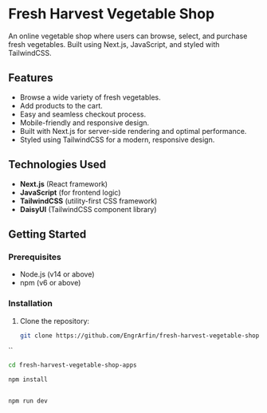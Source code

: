 # Fresh Harvest Vegetable Shop

An online vegetable shop where users can browse, select, and purchase fresh vegetables. Built using Next.js, JavaScript, and styled with TailwindCSS.

## Features

- Browse a wide variety of fresh vegetables.
- Add products to the cart.
- Easy and seamless checkout process.
- Mobile-friendly and responsive design.
- Built with Next.js for server-side rendering and optimal performance.
- Styled using TailwindCSS for a modern, responsive design.

## Technologies Used

- **Next.js** (React framework)
- **JavaScript** (for frontend logic)
- **TailwindCSS** (utility-first CSS framework)
- **DaisyUI** (TailwindCSS component library)

## Getting Started

### Prerequisites

- Node.js (v14 or above)
- npm (v6 or above)

### Installation

1. Clone the repository:
   ```bash
   git clone https://github.com/EngrArfin/fresh-harvest-vegetable-shop-apps.git
``

```bash
cd fresh-harvest-vegetable-shop-apps
```

```bash
npm install
```
```bash

npm run dev
```
